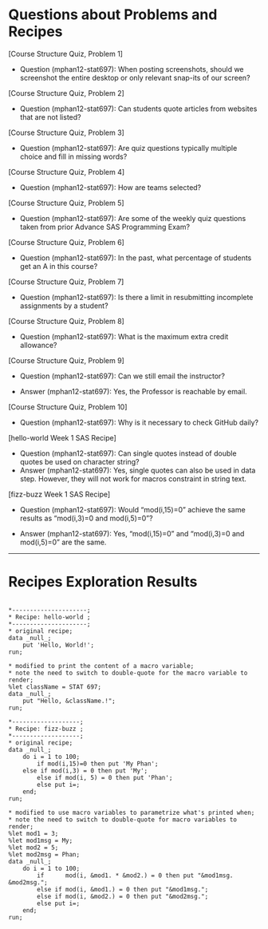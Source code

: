 
# Questions about Problems and Recipes



[Course Structure Quiz, Problem 1]
* Question (mphan12-stat697): When posting screenshots, should we screenshot the entire desktop or only relevant snap-its of our screen?

[Course Structure Quiz, Problem 2]
* Question (mphan12-stat697): Can students quote articles from websites that are not listed?

[Course Structure Quiz, Problem 3]
* Question (mphan12-stat697): Are quiz questions typically multiple choice and fill in missing words?

[Course Structure Quiz, Problem 4]
* Question (mphan12-stat697): How are teams selected?

[Course Structure Quiz, Problem 5]
* Question (mphan12-stat697): Are some of the weekly quiz questions taken from prior Advance SAS Programming Exam?

[Course Structure Quiz, Problem 6]
* Question (mphan12-stat697): In the past, what percentage of students get an A in this course?

[Course Structure Quiz, Problem 7]
* Question (mphan12-stat697): Is there a limit in resubmitting incomplete assignments by a student?

[Course Structure Quiz, Problem 8]
* Question (mphan12-stat697): What is the maximum extra credit allowance?

[Course Structure Quiz, Problem 9]
* Question (mphan12-stat697): Can we still email the instructor?
- Answer (mphan12-stat697): Yes, the Professor is reachable by email.

[Course Structure Quiz, Problem 10]
* Question (mphan12-stat697): Why is it necessary to check GitHub daily?

[hello-world Week 1 SAS Recipe]
* Question (mphan12-stat697): Can single quotes instead of double quotes be used on character string?
* Answer (mphan12-stat697): Yes, single quotes can also be used in data step.  However, they will not work for macros constraint in string text.

[fizz-buzz Week 1 SAS Recipe]
* Question (mphan12-stat697): Would “mod(i,15)=0” achieve the same results as “mod(i,3)=0 and mod(i,5)=0”?
- Answer (mphan12-stat697): Yes, “mod(i,15)=0” and “mod(i,3)=0 and mod(i,5)=0” are the same.




***



# Recipes Exploration Results



```

*---------------------;
* Recipe: hello-world ;
*---------------------;
* original recipe;
data _null_;
    put 'Hello, World!';
run;

* modified to print the content of a macro variable;
* note the need to switch to double-quote for the macro variable to render;
%let className = STAT 697;
data _null_;
    put "Hello, &className.!";
run;

*-------------------;
* Recipe: fizz-buzz ;
*-------------------;
* original recipe;
data _null_;
    do i = 1 to 100;
        if mod(i,15)=0 then put 'My Phan';
	else if mod(i,3) = 0 then put 'My';
        else if mod(i, 5) = 0 then put 'Phan';
        else put i=;
    end;
run;

* modified to use macro variables to parametrize what's printed when;
* note the need to switch to double-quote for macro variables to render;
%let mod1 = 3;
%let mod1msg = My;
%let mod2 = 5;
%let mod2msg = Phan; 
data _null_;
    do i = 1 to 100;
        if      mod(i, &mod1. * &mod2.) = 0 then put "&mod1msg. &mod2msg.";
        else if mod(i, &mod1.) = 0 then put "&mod1msg.";
        else if mod(i, &mod2.) = 0 then put "&mod2msg.";
        else put i=;	
    end;
run;



```
